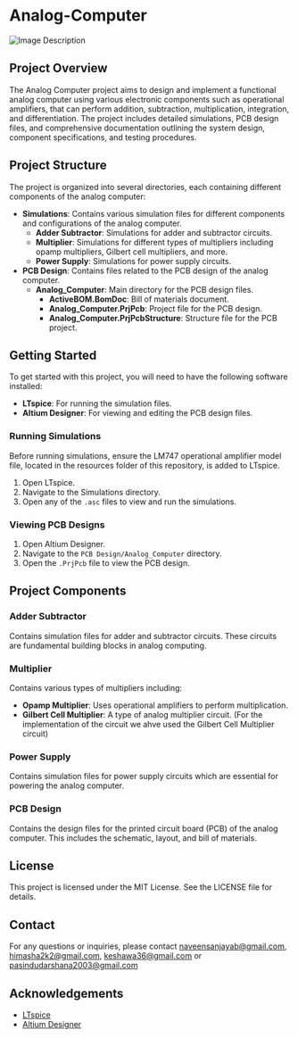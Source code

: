 # Analog-Computer

![Image Description](Documents/src/img.png)

## Project Overview

The Analog Computer project aims to design and implement a functional analog computer using various electronic components such as operational amplifiers, that can perform addition, subtraction, multiplication, integration, and differentiation. The project includes detailed simulations, PCB design files, and comprehensive documentation outlining the system design, component specifications, and testing procedures.

## Project Structure

The project is organized into several directories, each containing different components of the analog computer:

- **Simulations**: Contains various simulation files for different components and configurations of the analog computer.
  - **Adder Subtractor**: Simulations for adder and subtractor circuits.
  - **Multiplier**: Simulations for different types of multipliers including opamp multipliers, Gilbert cell multipliers, and more.
  - **Power Supply**: Simulations for power supply circuits.
- **PCB Design**: Contains files related to the PCB design of the analog computer.
  - **Analog_Computer**: Main directory for the PCB design files.
    - **ActiveBOM.BomDoc**: Bill of materials document.
    - **Analog_Computer.PrjPcb**: Project file for the PCB design.
    - **Analog_Computer.PrjPcbStructure**: Structure file for the PCB project.

## Getting Started

To get started with this project, you will need to have the following software installed:

- **LTspice**: For running the simulation files.
- **Altium Designer**: For viewing and editing the PCB design files.

### Running Simulations

Before running simulations, ensure the LM747 operational amplifier model file, located in the resources folder of this repository, is added to LTspice.

1. Open LTspice.
2. Navigate to the Simulations directory.
3. Open any of the `.asc` files to view and run the simulations.

### Viewing PCB Designs

1. Open Altium Designer.
2. Navigate to the `PCB Design/Analog_Computer` directory.
3. Open the `.PrjPcb` file to view the PCB design.

## Project Components

### Adder Subtractor

Contains simulation files for adder and subtractor circuits. These circuits are fundamental building blocks in analog computing.

### Multiplier

Contains various types of multipliers including:

- **Opamp Multiplier**: Uses operational amplifiers to perform multiplication.
- **Gilbert Cell Multiplier**: A type of analog multiplier circuit. (For the implementation of the circuit we ahve used the Gilbert Cell Multiplier circuit)

### Power Supply

Contains simulation files for power supply circuits which are essential for powering the analog computer.

### PCB Design

Contains the design files for the printed circuit board (PCB) of the analog computer. This includes the schematic, layout, and bill of materials.

## License

This project is licensed under the MIT License. See the LICENSE file for details.

## Contact

For any questions or inquiries, please contact naveensanjayab@gmail.com, himasha2k2@gmail.com, keshawa36@gmail.com or pasindudarshana2003@gmail.com

## Acknowledgements

- [LTspice](https://www.analog.com/en/design-center/design-tools-and-calculators/ltspice-simulator.html)
- [Altium Designer](https://www.altium.com/altium-designer/overview)
